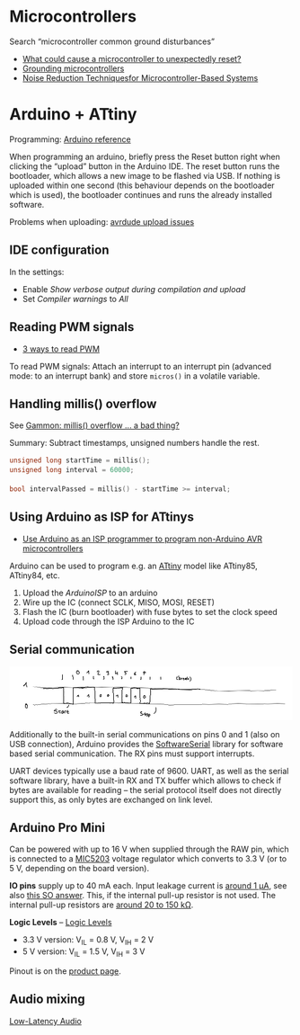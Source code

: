 # Microcontrollers

Search “microcontroller common ground disturbances”

* [What could cause a microcontroller to unexpectedly reset?](https://electronics.stackexchange.com/a/81253/135063)
* [Grounding microcontrollers](https://electronics.stackexchange.com/a/286668/135063)
* [Noise Reduction Techniquesfor Microcontroller-Based Systems](https://www.nxp.com/docs/en/application-note/AN1705.pdf)

# Arduino + ATtiny

Programming: [Arduino reference](https://www.arduino.cc/reference/en/)

When programming an arduino, briefly press the Reset button right when clicking
the “upload” button in the Arduino IDE. The reset button runs the bootloader,
which allows a new image to be flashed via USB. If nothing is uploaded within
one second (this behaviour depends on the bootloader which is used), the bootloader
continues and runs the already installed software.

Problems when uploading: [avrdude upload issues][arduino-upload]

[arduino-upload]: https://stackoverflow.com/questions/19765037/arduino-sketch-upload-issue-avrdude-stk500-recv-programmer-is-not-respondi


## IDE configuration

In the settings:

* Enable *Show verbose output during compilation and upload*
* Set *Compiler warnings* to *All*


## Reading PWM signals

* [3 ways to read PWM][3w-pwm]

To read PWM signals: Attach an interrupt to an interrupt pin (advanced mode: to
an interrupt bank) and store `micros()` in a volatile variable.

[3w-pwm]: http://www.benripley.com/diy/arduino/three-ways-to-read-a-pwm-signal-with-arduino/


## Handling millis() overflow

See [Gammon: millis() overflow ... a bad thing?](https://www.gammon.com.au/millis)

Summary: Subtract timestamps, unsigned numbers handle the rest.

```c
unsigned long startTime = millis();
unsigned long interval = 60000;

bool intervalPassed = millis() - startTime >= interval;
```


## Using Arduino as ISP for ATtinys

* [Use Arduino as an ISP programmer to program non-Arduino AVR microcontrollers](https://hardwarefun.com/tutorials/use-arduino-as-an-isp-programmer-to-program-non-arduino-avr-microcontrollers)

Arduino can be used to program e.g. an [ATtiny](https://www.futurlec.com/ICAtmel_ATTiny_Comparison.shtml) model like
ATtiny85, ATtiny84, etc.

1. Upload the *ArduinoISP* to an arduino
2. Wire up the IC (connect SCLK, MISO, MOSI, RESET)
3. Flash the IC (burn bootloader) with fuse bytes to set the clock speed
4. Upload code through the ISP Arduino to the IC


## Serial communication

![Serial communication](Pictures/serial-communication.png)

Additionally to the built-in serial communications on pins 0 and 1 (also on USB connection), Arduino provides the
[SoftwareSerial](https://www.arduino.cc/en/Reference/softwareSerial) library
for software based serial communication. The RX pins must support interrupts.

UART devices typically use a baud rate of 9600. UART, as well as the serial software library, have a built-in RX and TX
buffer which allows to check if bytes are available for reading – the serial protocol itself does not directly support
this, as only bytes are exchanged on link level.

## Arduino Pro Mini

Can be powered with up to 16 V when supplied through the RAW pin, which is connected
to a [MIC5203](http://ww1.microchip.com/downloads/en/DeviceDoc/mic5203.pdf) voltage regulator
which converts to 3.3 V (or to 5 V, depending on the board version).

**IO pins** supply up to 40 mA each.
Input leakage current is [around 1 µA](https://electronics.stackexchange.com/a/67173/135063),
see also [this SO answer](https://stackoverflow.com/a/18177902/271961). This, if the internal pull-up resistor is not used.
The internal pull-up resistors are [around 20 to 150 kΩ](https://www.arduino.cc/en/Tutorial/DigitalPins).

**Logic Levels** – [Logic Levels](https://learn.sparkfun.com/tutorials/logic-levels)

* 3.3 V version: V<sub>IL</sub> = 0.8 V, V<sub>IH</sub> = 2 V
* 5 V version: V<sub>IL</sub> = 1.5 V, V<sub>IH</sub> = 3 V

Pinout is on the [product page](https://store.arduino.cc/arduino-pro-mini).


## Audio mixing

[Low-Latency Audio](https://wiki.linuxaudio.org/wiki/raspberrypi)
